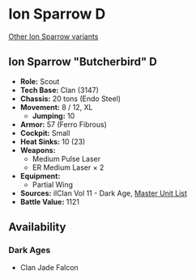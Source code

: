 # Ion Sparrow D

[Other Ion Sparrow variants](../ion_sparrow.md)

## Ion Sparrow "Butcherbird" D
- **Role:** Scout
- **Tech Base:** Clan (3147)
- **Chassis:** 20 tons (Endo Steel)
- **Movement:** 8 / 12, XL
  - **Jumping:** 10
- **Armor:** 57 (Ferro Fibrous)
- **Cockpit:** Small
- **Heat Sinks:** 10 (23)
- **Weapons:**
  - Medium Pulse Laser
  - ER Medium Laser × 2
- **Equipment:**
  - Partial Wing
- **Sources:** ilClan Vol 11 - Dark Age, [Master Unit List](http://masterunitlist.info/Unit/Details/7742/butcherbird-ion-sparrow-d)
- **Battle Value:** 1121

## Availability

### Dark Ages
- Clan Jade Falcon


